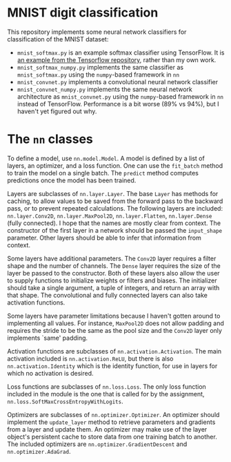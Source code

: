 # MNIST digit classification
This repository implements some neural network classifiers for classification of the MNIST dataset:

- `mnist_softmax.py` is an example softmax classifier using TensorFlow. It is [an example from the Tensorflow repository](https://github.com/tensorflow/tensorflow/blob/r1.1/tensorflow/examples/tutorials/mnist/mnist_softmax.py), rather than my own work.
- `mnist_softmax_numpy.py` implements the same classifier as `mnist_softmax.py` using the `numpy`-based framework in `nn`
- `mnist_convnet.py` implements a convolutional neural network classifier
- `mnist_convnet_numpy.py` implements the same neural network architecture as `mnist_convnet.py` using the `numpy`-based framework in `nn` instead of TensorFlow. Performance is a bit worse (89% vs 94%), but I haven't yet figured out why.

# The `nn` classes
To define a model,  use `nn.model.Model`.
A model is defined by a list of layers, an optimizer, and a loss function.
One can use the `fit_batch` method to train the model on a single batch.
The `predict` method computes predictions once the model has been trained.

Layers are subclasses of `nn.layer.Layer`.
The base `Layer` has methods for caching, to allow values to be saved from the forward pass to the backward pass, or to prevent repeated calculations.
The following layers are included: `nn.layer.Conv2D`, `nn.layer.MaxPool2D`, `nn.layer.Flatten`, `nn.layer.Dense` (fully connected).
I hope that the names are mostly clear from context.
The constructor of the first layer in a network should be passed the `input_shape` parameter.
Other layers should be able to infer that information from context.

Some layers have additional parameters. 
The `Conv2D` layer requires a filter shape and the number of channels.
The `Dense` layer requires the size of the layer be passed to the constructor.
Both of these layers also allow the user to supply functions to initialize weights or filters and biases.
The initializer should take a single argument, a tuple of integers, and return an array with that shape.
The convolutional and fully connected layers can also take activation functions.

Some layers have parameter limitations because I haven't gotten around to implementing all values.
For instance, `MaxPool2D` does not allow padding and requires the stride to be the same as the pool size and the `Conv2D` layer only implements `same' padding.

Activation functions are subclasses of `nn.activation.Activation`.
The main activation included is `nn.activation.ReLU`, but there is also `nn.activation.Identity` which is the identity function, for use in layers for which no activation is desired.

Loss functions are subclasses of `nn.loss.Loss`.
The only loss function included in the module is the one that is called for by the assignment, `nn.loss.SoftMaxCrossEntropyWithLogits`.

Optimizers are subclasses of `nn.optimizer.Optimizer`.
An optimizer should implement the `update_layer` method to retrieve parameters and gradients from a layer and update them.
An optimizer may make use of the layer object's persistent cache to store data from one training batch to another.
The included optimizers are `nn.optimizer.GradientDescent` and `nn.optimizer.AdaGrad`.